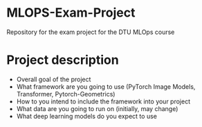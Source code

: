 # MLOPS-Exam-Project
Repository for the exam project for the DTU MLOps course


# Project description

- Overall goal of the project
- What framework are you going to use (PyTorch Image Models, Transformer, Pytorch-Geometrics)
- How to you intend to include the framework into your project
- What data are you going to run on (initially, may change)
- What deep learning models do you expect to use
